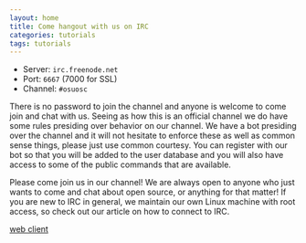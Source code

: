 ```yaml
---
layout: home
title: Come hangout with us on IRC
categories: tutorials
tags: tutorials
---
```


- Server: `irc.freenode.net`
- Port: `6667` (7000 for SSL)
- Channel: `#osuosc`

There is no password to join the channel and anyone is welcome to come join and chat with us. Seeing as how this is an official channel we do have some rules presiding over behavior on our channel. We have a bot presiding over the channel and it will not hesitate to enforce these as well as common sense things, please just use common courtesy. You can register with our bot so that you will be added to the user database and you will also have access to some of the public commands that are available.

Please come join us in our channel! We are always open to anyone who just wants to come and chat about open source, or anything for that matter! If you are new to IRC in general, we maintain our own Linux machine with root access, so check out our article on how to connect to IRC.

<!-- We keep chat logs from previous days. Just click the day you want to see and the log will pop up for your viewing pleasure. Club logs require an account on our site to view. -->

[web client](http://webchat.freenode.net/?channels=%23osuosc&uio=d4)

